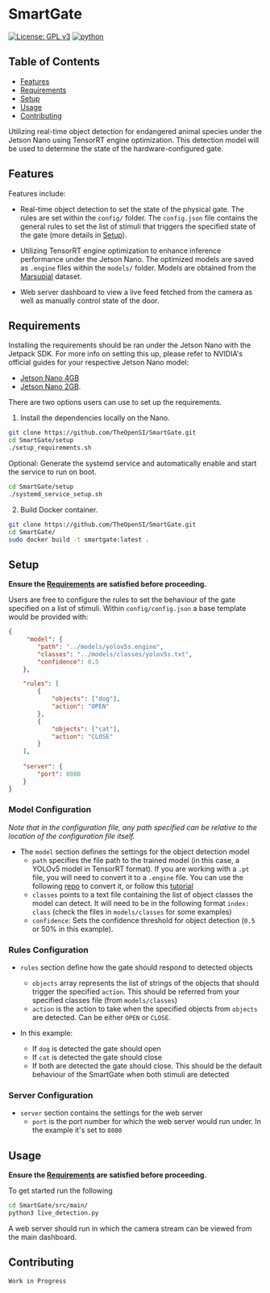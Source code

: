# SmartGate

[![License: GPL v3](https://img.shields.io/badge/License-GPLv3-blue.svg)](https://www.gnu.org/licenses/gpl-3.0)
[![python](https://img.shields.io/badge/Python-3.6-3776AB.svg?style=flat&logo=python&logoColor=white)](https://www.python.org)

## Table of Contents

- [Features](#features) 
- [Requirements](#requirements) 
- [Setup](#setup) 
- [Usage](#usage)
- [Contributing](#contributing)

Utilizing real-time object detection for endangered animal species under the Jetson Nano using TensorRT engine optimization. This detection model will be used to determine the state of the hardware-configured gate.

## Features

Features include:

- Real-time object detection to set the state of the physical gate. The rules are set within the `config/` folder. The `config.json` file contains the general rules to set the list of stimuli that triggers the specified state of the gate (more details in [Setup](#setup)).

- Utilizing TensorRT engine optimization to enhance inference performance under the Jetson Nano. The optimized models are saved as `.engine` files within the `models/` folder. Models are obtained from the [Marsupial](https://github.com/carlosclaiton/marsupial) dataset.

- Web server dashboard to view a live feed fetched from the camera as well as manually control state of the door.

## Requirements

Installing the requirements should be ran under the Jetson Nano with the Jetpack SDK. For more info on setting this up, please refer to NVIDIA's official guides for your respective Jetson Nano model: 

- [Jetson Nano 4GB](https://developer.nvidia.com/embedded/learn/get-started-jetson-nano-devkit) 
- [Jetson Nano 2GB](https://developer.nvidia.com/embedded/learn/get-started-jetson-nano-2gb-devkit).

There are two options users can use to set up the requirements.

1. Install the dependencies locally on the Nano.

```sh
git clone https://github.com/TheOpenSI/SmartGate.git
cd SmartGate/setup
./setup_requirements.sh
```

Optional: Generate the systemd service and automatically enable and start the service to run on boot. 
```sh
cd SmartGate/setup
./systemd_service_setup.sh
```

2. Build Docker container.

```sh
git clone https://github.com/TheOpenSI/SmartGate.git
cd SmartGate/
sudo docker build -t smartgate:latest .
```

## Setup

**Ensure the [Requirements](#requirements) are satisfied before proceeding.**

Users are free to configure the rules to set the behaviour of the gate specified on a list of stimuli. Within `config/config.json` a base template would be provided with:

```json
{
     "model": {
        "path": "../models/yolov5s.engine",
        "classes": "../models/classes/yolov5s.txt",
        "confidence": 0.5
    },

    "rules": [
        {
            "objects": ["dog"],
            "action": "OPEN"
        },
        {
            "objects": ["cat"],
            "action": "CLOSE"
        }
    ],
    
    "server": {
        "port": 8080
    }
}
```

### Model Configuration

*Note that in the configuration file, any path specified can be relative to the location of the configuration file itself.*

- The `model` section defines the settings for the object detection model
    - `path` specifies the file path to the trained model (in this case, a YOLOv5 model in TensorRT format). If you are working with a `.pt` file, you will need to convert it to a `.engine` file. You can use the following [repo](https://github.com/mailrocketsystems/JetsonYolov5) to convert it, or follow this [tutorial](https://youtube.com/watch?v=ErWC3nBuV6k)
    - `classes` points to a text file containing the list of object classes the model can detect. It will need to be in the following format `index: class` (check the files in `models/classes` for some examples)
    - `confidence`: Sets the confidence threshold for object detection (`0.5` or 50% in this example).

### Rules Configuration

- `rules` section define how the gate should respond to detected objects
    - `objects` array represents the list of strings of the objects that should trigger the specified `action`. This should be referred from your specified classes file (from `models/classes`)
    - `action` is the action to take when the specified objects from `objects` are detected. Can be either `OPEN` or `CLOSE`.

- In this example:

    - If `dog` is detected the gate should open
    - If `cat` is detected the gate should close
    - If both are detected the gate should close. This should be the default behaviour of the SmartGate when both stimuli are detected

### Server Configuration

- `server` section contains the settings for the web server
    - `port` is the port number for which the web server would run under. In the example it's set to `8080` 

## Usage

**Ensure the [Requirements](#requirements) are satisfied before proceeding.**

To get started run the following 

```sh
cd SmartGate/src/main/
python3 live_detection.py
```

A web server should run in which the camera stream can be viewed from the main dashboard.

## Contributing

`Work in Progress`
